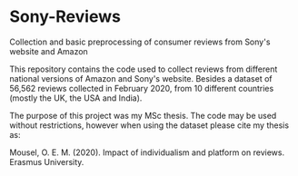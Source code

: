 # Sony-Reviews
Collection and basic preprocessing of consumer reviews from Sony's website and Amazon

This repository contains the code used to collect reviews from different national versions of Amazon and Sony's website. Besides a dataset of 56,562 reviews collected in February 2020, from 10 different countries (mostly the UK, the USA and India). 

The purpose of this project was my MSc thesis. The code may be used without restrictions, however when using the dataset please cite my thesis as:  

Mousel, O. E. M. (2020). Impact of individualism and platform on reviews. Erasmus University.
